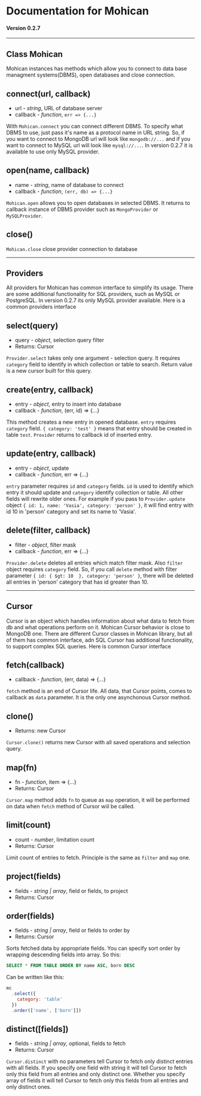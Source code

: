 # Documentation for Mohican
#### Version 0.2.7
___
## Class Mohican
Mohican instances has methods which allow you to connect to data base managment systems(DBMS), open databases and close
connection.

## connect(url, callback)
 - url - *string*, URL of database server
 - callback - *function*, `err => {...}`

 With `Mohican.connect` you can connect different DBMS. To specify what DBMS to use, just pass it's name as a
 protocol name in URL string. So, if you want to connect to MongoDB url will look like `mongodb://...` and if you want
 to connect to MySQL url will look like `mysql://...`. In version 0.2.7 it is available to use only MySQL provider.

## open(name, callback)
 - name - *string*, name of database to connect
 - callback - *function*, `(err, db) => {...}`

 `Mohican.open` allows you to open databases in selected DBMS. It returns to callback instance of DBMS provider such as
 `MongoProvider` or `MySQLProvider`.

## close()
 `Mohican.close` close provider connection to database

___
## Providers
All providers for Mohican has common interface to simplify its usage. There are some additional functionality for SQL
providers, such as MySQL or PostgreSQL. In version 0.2.7 its only MySQL provider available. Here is a common providers
interface

## select(query)
 - query - *object*, selection query filter
 - Returns: Cursor

 `Provider.select` takes only one argument - selection query. It requires `category` field to identify in which collection
 or table to search. Return value is a new cursor built for this query.

## create(entry, callback)
 - entry - *object*, entry to insert into database
 - callback - *function*, (err, id) => {...}

 This method creates a new entry in opened database. `entry` requires `category` field. `{ category: 'test' }` means that
 entry should be created in table `test`. `Provider` returns to callback id of inserted entry.

## update(entry, callback)
 - entry - *object*, update
 - callback - *function*, err => {...}

 `entry` parameter requires `id` and `category` fields. `id` is used to identify which entry it should update and `category`
 identify collection or table. All other fields will rewrite older ones. For example if you pass to `Provider.update` object
 `{ id: 1, name: 'Vasia', category: 'person' }`, it will find entry with id 10 in 'person' category and set its name to
 'Vasia'.

## delete(filter, callback)
 - filter - *object*, filter mask
 - callback - *function*, err => {...}

 `Provider.delete` deletes all entries which match filter mask. Also `filter` object requires `category` field. So, if
 you call `delete` method with filter parameter `{ id: { $gt: 10  }, category: 'person' }`, there will be deleted all entries
 in 'person' category that has id greater than 10.

 ___
 ## Cursor
 Cursor is an object which handles information about what data to fetch from db and what operations perform on it. Mohican
 Cursor behavior is close to MongoDB one. There are different Cursor classes in Mohican library, but all of them has common
 interface, adn SQL Cursor has additional functionality, to support complex SQL queries. Here is common Cursor interface

 ## fetch(callback)
  - callback - *function*, (err, data) => {...}

  `fetch` method is an end of Cursor life. All data, that Cursor points, comes to callback as `data` parameter. It is the
  only one asynchonous Cursor method.

 ## clone()
  - Returns: new Cursor

  `Cursor.clone()` returns new Cursor with all saved operations and selection query.

 ## map(fn)
  - fn - *function*, item => {...}
  - Returns: Cursor

  `Cursor.map` method adds `fn` to queue as `map` operation, it will be performed on data when `fetch` method of Cursor wiil
  be called.

 ## limit(count)
  - count - *number*, limitation count
  - Returns: Cursor

  Limit count of entries to fetch. Principle is the same as `filter` and `map` one.

 ## project(fields)
  - fields - *string | array*, field or fields, to project
  - Returns: Cursor



 ## order(fields)
  - fields - *string | array*, field or fields to order by
  - Returns: Cursor

  Sorts fetched data by appropriate fields. You can specify sort order by wrapping descending fields into array. So this:
  ```sql
  SELECT * FROM TABLE ORDER BY name ASC, born DESC
  ```
  Can be written like this:
  ```javascript
  mc
    .select({
      category: 'table'
    })
    .order(['name', ['born']])
  ```

 ## distinct([fields])
  - fields - *string | array*, optional, fields to fetch
  - Returns: Cursor

  `Cursor.distinct` with no parameters tell Cursor to fetch only distinct entries with all fields. If you specify one field
  with string it will tell Cursor to fetch only this field from all entries and only distinct one. Whether you specify array
  of fields it will tell Cursor to fetch only this fields from all entries and only distinct ones.
